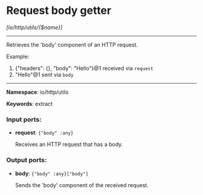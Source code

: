 # Request body getter

_[io/http/utils/{$name}]_

---

Retrieves the 'body' component of an HTTP request.

Example:
1. {"headers": {}, "body": "Hello"}@1 received via `request`
2. "Hello"@1 sent via `body`

---

__Namespace__: io/http/utils

__Keywords__: extract

### Input ports:

* __request__: ` {"body" :any} `

    Receives an HTTP request that has a body.

### Output ports:

* __body__: ` {"body" :any}["body"] `

    Sends the 'body' component of the received request.

